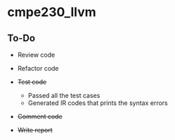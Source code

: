 # cmpe230_llvm

## To-Do


- Review code

- Refactor code

- ~~Test code~~   
    - Passed all the test cases
    - Generated IR codes that prints the syntax errors

- ~~Comment code~~

- ~~Write report~~




